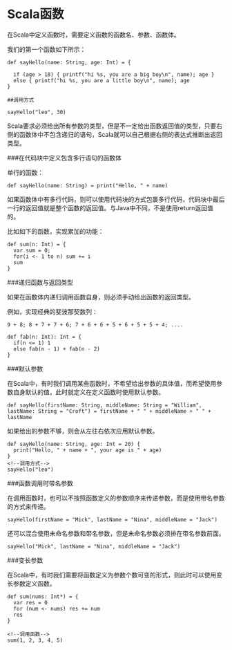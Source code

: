 # Scala函数

在Scala中定义函数时，需要定义函数的函数名、参数、函数体。

我们的第一个函数如下所示：

```
def sayHello(name: String, age: Int) = {

  if (age > 18) { printf("hi %s, you are a big boy\n", name); age }
  else { printf("hi %s, you are a little boy\n", name); age
}

##调用方式

sayHello("leo", 30)

```

Scala要求必须给出所有参数的类型，但是不一定给出函数返回值的类型，只要右侧的函数体中不包含递归的语句，Scala就可以自己根据右侧的表达式推断出返回类型。

###在代码块中定义包含多行语句的函数体

单行的函数：

	def sayHello(name: String) = print("Hello, " + name)

如果函数体中有多行代码，则可以使用代码块的方式包裹多行代码，代码块中最后一行的返回值就是整个函数的返回值。与Java中不同，不是使用return返回值的。

比如如下的函数，实现累加的功能：

```
def sum(n: Int) = {
  var sum = 0;
  for(i <- 1 to n) sum += i
  sum
}

```

###递归函数与返回类型

如果在函数体内递归调用函数自身，则必须手动给出函数的返回类型。

例如，实现经典的斐波那契数列：

```
9 + 8; 8 + 7 + 7 + 6; 7 + 6 + 6 + 5 + 6 + 5 + 5 + 4; ....

def fab(n: Int): Int = {
  if(n <= 1) 1
  else fab(n - 1) + fab(n - 2)
}
```

###默认参数

在Scala中，有时我们调用某些函数时，不希望给出参数的具体值，而希望使用参数自身默认的值，此时就定义在定义函数时使用默认参数。

```
def sayHello(firstName: String, middleName: String = "William", lastName: String = "Croft") = firstName + " " + middleName + " " + lastName

```

如果给出的参数不够，则会从左往右依次应用默认参数。

```
def sayHello(name: String, age: Int = 20) {
  print("Hello, " + name + ", your age is " + age)
}
<!--调用方式-->
sayHello("leo")
```

###函数调用时带名参数

在调用函数时，也可以不按照函数定义的参数顺序来传递参数，而是使用带名参数的方式来传递。

```
sayHello(firstName = "Mick", lastName = "Nina", middleName = "Jack")
```

还可以混合使用未命名参数和带名参数，但是未命名参数必须排在带名参数前面。

```
sayHello("Mick", lastName = "Nina", middleName = "Jack")
```

###变长参数

在Scala中，有时我们需要将函数定义为参数个数可变的形式，则此时可以使用变长参数定义函数。

```
def sum(nums: Int*) = {
  var res = 0
  for (num <- nums) res += num
  res
}

<!--调用函数-->
sum(1, 2, 3, 4, 5)
```

<!--
create time: 2018-03-08 19:44:15
Author: Alfred

This file is created by Marboo<http://marboo.io> template file $MARBOO_HOME/.media/starts/default.md
本文件由 Marboo<http://marboo.io> 模板文件 $MARBOO_HOME/.media/starts/default.md 创建
-->

